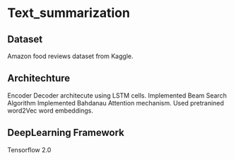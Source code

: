 # Text_summarization

## Dataset
Amazon food reviews dataset from Kaggle.

## Architechture
Encoder Decoder architecute using LSTM cells.
Implemented Beam Search Algorithm
Implemented Bahdanau Attention mechanism.
Used pretranined word2Vec word embeddings.


## DeepLearning Framework
Tensorflow 2.0




